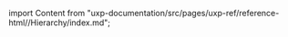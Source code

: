 
import Content from "uxp-documentation/src/pages/uxp-ref/reference-html//Hierarchy/index.md";

<Content query="product=photoshop"/>
